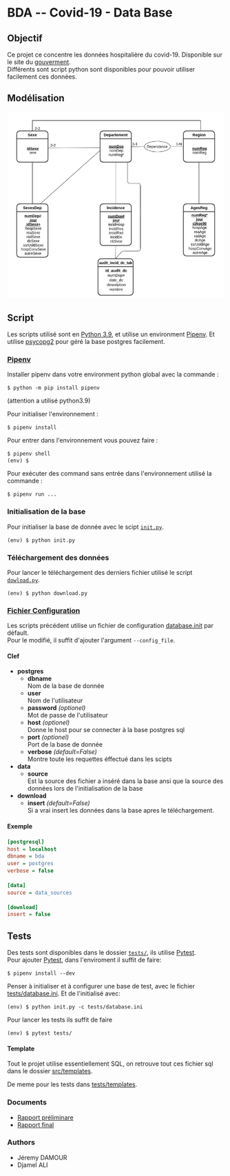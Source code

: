 # BDA -- Covid-19 - Data Base

## Objectif

Ce projet ce concentre les données hospitalière du covid-19. Disponible sur le 
site du [gouverment](https://www.data.gouv.fr/fr/datasets/donnees-hospitalieres-relatives-a-lepidemie-de-covid-19/#). \
Différents sont script python sont disponibles pour pouvoir utiliser facilement
ces données.

## Modélisation

![modélisation](/Documents/img/Diag_entite_association_projet_BDDA.jpg)

## Script

Les scripts utilisé sont en [Python 3.9](https://www.python.org/downloads/release/python-390/), et utilise un
environment [Pipenv](https://pypi.org/project/pipenv/). Et
utilise [psycopg2](https://www.psycopg.org/docs/) pour géré la base postgres
facilement.

### [Pipenv](https://pypi.org/project/pipenv/)

Installer pipenv dans votre environment python global avec la commande :
```shell
$ python -m pip install pipenv
```
(attention a utilisé python3.9)

Pour initialiser l'environnement :

```shell
$ pipenv install
```

Pour entrer dans l'environnement vous pouvez faire :

```shell
$ pipenv shell
(env) $
```

Pour exécuter des command sans entrée dans l'environnement utilisé la commande :

```shell
$ pipenv run ...
```

### Initialisation de la base

Pour initialiser la base de donnée avec le scipt [`init.py`](init.py).

```shell
(env) $ python init.py
```

### Téléchargement des données

Pour lancer le téléchargement des derniers fichier utilisé le
script [`dowload.py`](download.py).

```shell
(env) $ python download.py
```

### [Fichier Configuration](database.ini)

Les scripts précédent utilise un fichier de
configuration [database.init](database.ini) par défault.\
Pour le modifié, il suffit d'ajouter l'argument `--config_file`.

#### Clef
- **postgres**
  - **dbname** \
    Nom de la base de donnée
  - **user** \
    Nom de l'utilisateur
  - **password** *(optionel)* \
    Mot de passe de l'utilisateur
  - **host** *(optionel)* \
    Donne le host pour se connecter à la base postgres sql
  - **port** *(optionel)* \
    Port de la base de donnée
  - **verbose** *(default=False)* \
    Montre toute les requettes éffectué dans les scipts
- **data**
  - **source** \
    Est la source des fichier a inséré dans la base ansi que la 
    source des données lors de l'initialisation de la base
- **download**
  - **insert** *(default=False)* \
    Si a vrai insert les données dans la base apres le téléchargement.

#### Exemple

```ini
[postgresql]
host = localhost
dbname = bda
user = postgres
verbose = false

[data]
source = data_sources

[download]
insert = false
```

## Tests
Des tests sont disponibles dans le dossier [`tests/`](tests), 
ils utilise [Pytest](https://docs.pytest.org/en/6.2.x/). \
Pour ajouter [Pytest](https://docs.pytest.org/en/6.2.x/), 
dans l'enviroment il suffit de faire:
```shell
$ pipenv install --dev
```

Penser à initialiser et à configurer une base de test, 
avec le fichier [tests/database.ini](tests/database.ini).
Et de l'initialisé avec:
```shell
(env) $ python init.py -c tests/database.ini 
```

Pour lancer les tests ils suffit de faire
```shell
(env) $ pytest tests/
```

#### Template
Tout le projet utilise essentiellement SQL, on retrouve tout ces fichier sql
dans le dossier [src/templates](src/templates).

De meme pour les tests dans [tests/templates](tests/templates).

### Documents
- [Rapport préliminare](/Documents/rapport_préliminare_JeremyDAMOUR_DjamelALI.pdf)
- [Rapport final](/Documents/rapport_JeremyDAMOUR_DjamelALI.pdf)

### Authors
- Jéremy DAMOUR
- Djamel ALI
